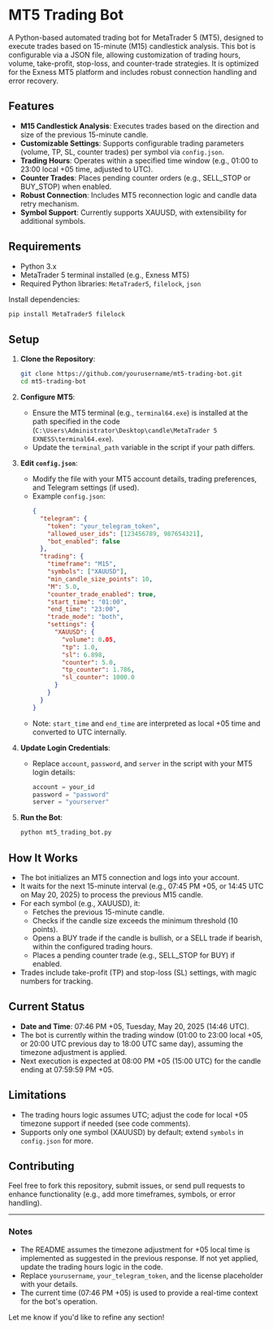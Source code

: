 

# MT5 Trading Bot

A Python-based automated trading bot for MetaTrader 5 (MT5), designed to execute trades based on 15-minute (M15) candlestick analysis. This bot is configurable via a JSON file, allowing customization of trading hours, volume, take-profit, stop-loss, and counter-trade strategies. It is optimized for the Exness MT5 platform and includes robust connection handling and error recovery.

## Features
- **M15 Candlestick Analysis**: Executes trades based on the direction and size of the previous 15-minute candle.
- **Customizable Settings**: Supports configurable trading parameters (volume, TP, SL, counter trades) per symbol via `config.json`.
- **Trading Hours**: Operates within a specified time window (e.g., 01:00 to 23:00 local +05 time, adjusted to UTC).
- **Counter Trades**: Places pending counter orders (e.g., SELL_STOP or BUY_STOP) when enabled.
- **Robust Connection**: Includes MT5 reconnection logic and candle data retry mechanism.
- **Symbol Support**: Currently supports XAUUSD, with extensibility for additional symbols.

## Requirements
- Python 3.x
- MetaTrader 5 terminal installed (e.g., Exness MT5)
- Required Python libraries: `MetaTrader5`, `filelock`, `json`

Install dependencies:
```bash
pip install MetaTrader5 filelock
```

## Setup
1. **Clone the Repository**:
   ```bash
   git clone https://github.com/yourusername/mt5-trading-bot.git
   cd mt5-trading-bot
   ```

2. **Configure MT5**:
   - Ensure the MT5 terminal (e.g., `terminal64.exe`) is installed at the path specified in the code (`C:\Users\Administrator\Desktop\candle\MetaTrader 5 EXNESS\terminal64.exe`).
   - Update the `terminal_path` variable in the script if your path differs.

3. **Edit `config.json`**:
   - Modify the file with your MT5 account details, trading preferences, and Telegram settings (if used).
   - Example `config.json`:
     ```json
     {
       "telegram": {
         "token": "your_telegram_token",
         "allowed_user_ids": [123456789, 987654321],
         "bot_enabled": false
       },
       "trading": {
         "timeframe": "M15",
         "symbols": ["XAUUSD"],
         "min_candle_size_points": 10,
         "M": 5.0,
         "counter_trade_enabled": true,
         "start_time": "01:00",
         "end_time": "23:00",
         "trade_mode": "both",
         "settings": {
           "XAUUSD": {
             "volume": 0.05,
             "tp": 1.0,
             "sl": 6.898,
             "counter": 5.0,
             "tp_counter": 1.786,
             "sl_counter": 1000.0
           }
         }
       }
     }
     ```
   - Note: `start_time` and `end_time` are interpreted as local +05 time and converted to UTC internally.

4. **Update Login Credentials**:
   - Replace `account`, `password`, and `server` in the script with your MT5 login details:
     ```python
     account = your_id
     password = "password"
     server = "yourserver"
     ```

5. **Run the Bot**:
   ```bash
   python mt5_trading_bot.py
   ```

## How It Works
- The bot initializes an MT5 connection and logs into your account.
- It waits for the next 15-minute interval (e.g., 07:45 PM +05, or 14:45 UTC on May 20, 2025) to process the previous M15 candle.
- For each symbol (e.g., XAUUSD), it:
  - Fetches the previous 15-minute candle.
  - Checks if the candle size exceeds the minimum threshold (10 points).
  - Opens a BUY trade if the candle is bullish, or a SELL trade if bearish, within the configured trading hours.
  - Places a pending counter trade (e.g., SELL_STOP for BUY) if enabled.
- Trades include take-profit (TP) and stop-loss (SL) settings, with magic numbers for tracking.

## Current Status
- **Date and Time**: 07:46 PM +05, Tuesday, May 20, 2025 (14:46 UTC).
- The bot is currently within the trading window (01:00 to 23:00 local +05, or 20:00 UTC previous day to 18:00 UTC same day), assuming the timezone adjustment is applied.
- Next execution is expected at 08:00 PM +05 (15:00 UTC) for the candle ending at 07:59:59 PM +05.

## Limitations
- The trading hours logic assumes UTC; adjust the code for local +05 timezone support if needed (see code comments).
- Supports only one symbol (XAUUSD) by default; extend `symbols` in `config.json` for more.

## Contributing
Feel free to fork this repository, submit issues, or send pull requests to enhance functionality (e.g., add more timeframes, symbols, or error handling).

---

### Notes
- The README assumes the timezone adjustment for +05 local time is implemented as suggested in the previous response. If not yet applied, update the trading hours logic in the code.
- Replace `yourusername`, `your_telegram_token`, and the license placeholder with your details.
- The current time (07:46 PM +05) is used to provide a real-time context for the bot's operation.

Let me know if you'd like to refine any section!
